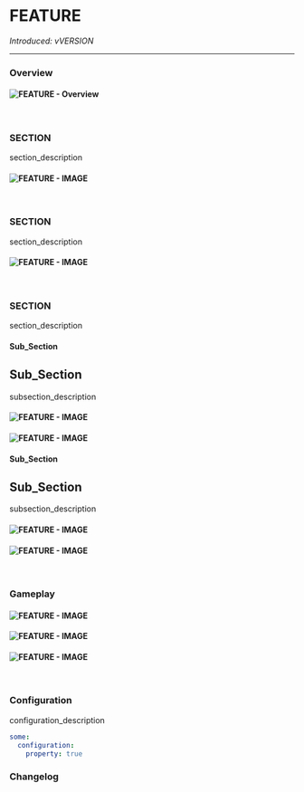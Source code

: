 # FEATURE
_Introduced: vVERSION_
***

### Overview

#### ![FEATURE - Overview](../assets/features/)

<br /> 

### SECTION
section_description

#### ![FEATURE - IMAGE](../assets/features/)

<br />  

### SECTION
section_description

#### ![FEATURE - IMAGE](../assets/features/)

<br /> 

### SECTION
section_description

<!-- tabs:start -->
#### **Sub_Section**
## Sub_Section
subsection_description

#### ![FEATURE - IMAGE](../assets/features/)

#### ![FEATURE - IMAGE](../assets/features/)

#### **Sub_Section**
## Sub_Section
subsection_description

#### ![FEATURE - IMAGE](../assets/features/)

#### ![FEATURE - IMAGE](../assets/features/)
<!-- tabs:end -->

<br /> 

### Gameplay

#### ![FEATURE - IMAGE](../assets/features/)

#### ![FEATURE - IMAGE](../assets/features/)

#### ![FEATURE - IMAGE](../assets/features/)

<br /> 

### Configuration
configuration_description

``` yaml
some:
  configuration:
    property: true
```

### Changelog
